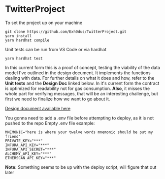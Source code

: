 # TwitterProject

To set the project up on your machine
```
git clone https://github.com/Exh0dus/TwitterProject.git
yarn install
yarn hardhat compile
```

Unit tests can be run from VS Code or via hardhat 
```
yarn hardhat test
```

In this current form this is a proof of concept, testing the viability of the 
data model I've outlined in the design document. It implements the functions dealing 
with data. For further details on what it does and how, refer to the **Unit tests** 
and the **Design Doc** linked below. In it's current form the contract is optimized 
for readability not for gas consumption. 
**Also**, it misses the whole part for verifying messages, that will be an interesting challenge,
but first we need to finalize how we want to go about it. 

[Design document available here](https://docs.google.com/document/d/1wSigQzpjCEbSuFflcBxiup0cKEBFwdCz7KPJ1hVFOek/edit#)

You gonna need to add a .env file before attempting to deploy, as it is not pushed to the repo
Empty .env file example: 

```
MNEMONIC="here is where your twelve words mnemonic should be put my friend"
PRIVATE_KEY="***"
INFURA_API_KEY="***"
INFURA_API_SECRET="***"
ALCHEMY_API_KEY="***"
ETHERSCAN_API_KEY="***"
```

**Note:**
Something seems to be up with the deploy script, will figure that out later